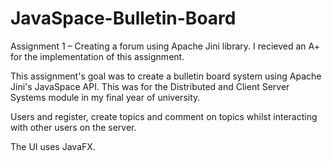 # JavaSpace-Bulletin-Board
Assignment 1 – Creating a forum using Apache Jini library. I recieved an A+ for the implementation of this assignment.

This assignment's goal was to create a bulletin board system using Apache Jini's JavaSpace API. This was for the Distributed and Client Server Systems module in my final year of university.

Users and register, create topics and comment on topics whilst interacting with other users on the server.

The UI uses JavaFX.
